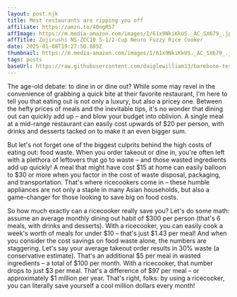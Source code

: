 ```yaml
---
layout: post.njk
title: Most restaurants are ripping you off
affiliate: https://amzn.to/40ngR57
affImage: https://m.media-amazon.com/images/I/61x9NkiKkUS._AC_SX679_.jpg
affTitle: Zojirushi NS-ZCC10 5-1/2-Cup Neuro Fuzzy Rice Cooker 
date: 2025-01-08T19:27:50.885Z
thumbnail: https://m.media-amazon.com/images/I/61x9NkiKkUS._AC_SX679_.jpg
tags: posts
baseUrl: https://raw.githubusercontent.com/daiglewilliam13/barebone-test-1/refs/heads/main
---
```


The age-old debate: to dine in or dine out? While some may revel in the convenience of grabbing a quick bite at their favorite restaurant, I'm here to tell you that eating out is not only a luxury, but also a pricey one. Between the hefty prices of meals and the inevitable tips, it's no wonder that dining out can quickly add up – and blow your budget into oblivion. A single meal at a mid-range restaurant can easily cost upwards of $20 per person, with drinks and desserts tacked on to make it an even bigger sum.

But let's not forget one of the biggest culprits behind the high costs of eating out: food waste. When you order takeout or dine in, you're often left with a plethora of leftovers that go to waste – and those wasted ingredients add up quickly! A meal that might have cost $15 at home can easily balloon to $30 or more when you factor in the cost of waste disposal, packaging, and transportation. That's where ricecookers come in – these humble appliances are not only a staple in many Asian households, but also a game-changer for those looking to save big on food costs.

So how much exactly can a ricecooker really save you? Let's do some math: assume an average monthly dining out habit of $300 per person (that's 6 meals, with drinks and desserts). With a ricecooker, you can easily cook a week's worth of meals for under $10 – that's just $1.43 per meal! And when you consider the cost savings on food waste alone, the numbers are staggering. Let's say your average takeout order results in 30% waste (a conservative estimate). That's an additional $5 per meal in wasted ingredients – a total of $100 per month. With a ricecooker, that number drops to just $3 per meal. That's a difference of $97 per meal – or approximately $1 million per year. That's right, folks: by using a ricecocker, you can literally save yourself a cool million dollars every month!